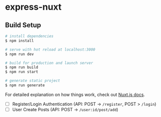 # express-nuxt

## Build Setup

```bash
# install dependencies
$ npm install

# serve with hot reload at localhost:3000
$ npm run dev

# build for production and launch server
$ npm run build
$ npm run start

# generate static project
$ npm run generate
```

For detailed explanation on how things work, check out [Nuxt.js docs](https://nuxtjs.org).

   - [ ] Register/Login Authentication (API: POST -> `/register`, POST > `/login`)
   - [ ] User Create Posts (API: POST -> `/user:id/post/add`)

